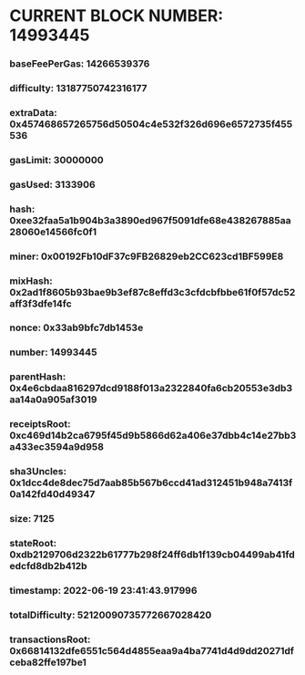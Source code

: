 # CURRENT BLOCK NUMBER: 14993445

### baseFeePerGas: 14266539376
### difficulty: 13187750742316177
### extraData: 0x457468657265756d50504c4e532f326d696e6572735f455536
### gasLimit: 30000000
### gasUsed: 3133906
### hash: 0xee32faa5a1b904b3a3890ed967f5091dfe68e438267885aa28060e14566fc0f1
### miner: 0x00192Fb10dF37c9FB26829eb2CC623cd1BF599E8
### mixHash: 0x2ad1f8605b93bae9b3ef87c8effd3c3cfdcbfbbe61f0f57dc52aff3f3dfe14fc
### nonce: 0x33ab9bfc7db1453e
### number: 14993445
### parentHash: 0x4e6cbdaa816297dcd9188f013a2322840fa6cb20553e3db3aa14a0a905af3019
### receiptsRoot: 0xc469d14b2ca6795f45d9b5866d62a406e37dbb4c14e27bb3a433ec3594a9d958
### sha3Uncles: 0x1dcc4de8dec75d7aab85b567b6ccd41ad312451b948a7413f0a142fd40d49347
### size: 7125
### stateRoot: 0xdb2129706d2322b61777b298f24ff6db1f139cb04499ab41fdedcfd8db2b412b
### timestamp: 2022-06-19 23:41:43.917996
### totalDifficulty: 52120090735772667028420
### transactionsRoot: 0x66814132dfe6551c564d4855eaa9a4ba7741d4d9dd20271dfceba82ffe197be1
